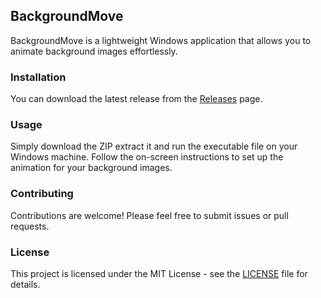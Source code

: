 ## BackgroundMove

BackgroundMove is a lightweight Windows application that allows you to animate background images effortlessly.

### Installation

You can download the latest release from the [Releases](https://github.com/foldesandras/BackgroundMove-Wallpaper/releases/tag/Function) page.

### Usage

Simply download the ZIP extract it and run the executable file on your Windows machine. Follow the on-screen instructions to set up the animation for your background images.

### Contributing

Contributions are welcome! Please feel free to submit issues or pull requests.

### License

This project is licensed under the MIT License - see the [LICENSE](LICENSE) file for details.

